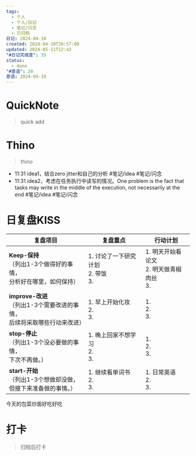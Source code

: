 ```yaml
---
tags:
  - 个人
  - 个人/日记
  - 笔记/闪念
  - 已归档
日记: 2024-04-10
created: 2024-04-10T20:57:00
updated: 2024-05-11T12:43
"#日记完成度": 35
status:
  - done
"#意语": 20
意语: 2024-04-10
---
```

# QuickNote
> quick add

# Thino
> thino
- 11:31 
	idea1，结合zero jitter和自己的分析
	#笔记/idea #笔记/闪念 
- 11:31 
	idea2，考虑在任务执行中读写的情况。One problem is the fact that tasks may write in the middle of the  execution, not necessarily at the end
	#笔记/idea #笔记/闪念 

# 日复盘KISS
| **复盘项目**                                             | **复盘重点**                     | **行动计划**                         |
| ---------------------------------------------------- | ---------------------------- | -------------------------------- |
| **Keep-保持**<br>（列出1-3个做得好的事情，<br>   分析好在哪里，如何保持）     | 1.  讨论了一下研究计划<br>2. 带饭<br>3. | 1.  明天开始看论文<br>2. 明天做青椒肉丝 <br>3. |
| **improve-改进**<br>（列出1-3个需要改进的事情，<br>  后续将采取哪些行动来改进） | 1.  早上开始化妆<br>2. <br>3.      | 1.  <br>2. <br>3.                |
| **stop-停止**<br>（列出1-3个没必要做的事情，<br>下次不再做。）            | 1.  晚上回家不想学习<br>2. <br>3.    | 1.  <br>2. <br>3.                |
| **start-开始**<br>（列出1-3个想做却没做，<br>但接下来准备做的事情。）        | 1.  继续看单词书<br>2. <br>3.      | 1.  日常英语<br>2. <br>3.            |

今天的包菜炒面好吃好吃

# 打卡
> 归档后打卡


